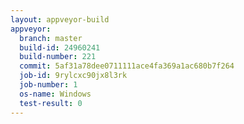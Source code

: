 ```yaml
---
layout: appveyor-build
appveyor:
  branch: master
  build-id: 24960241
  build-number: 221
  commit: 5af31a78dee0711111ace4fa369a1ac680b7f264
  job-id: 9rylcxc90jx8l3rk
  job-number: 1
  os-name: Windows
  test-result: 0
---
```


